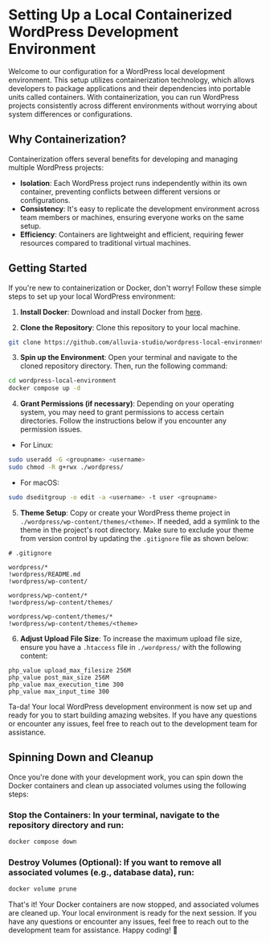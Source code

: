 # Setting Up a Local Containerized WordPress Development Environment

Welcome to our configuration for a WordPress local development environment. This setup utilizes containerization technology, which allows developers to package applications and their dependencies into portable units called containers. With containerization, you can run WordPress projects consistently across different environments without worrying about system differences or configurations.

## Why Containerization?

Containerization offers several benefits for developing and managing multiple WordPress projects:

- **Isolation**: Each WordPress project runs independently within its own container, preventing conflicts between different versions or configurations.
- **Consistency**: It's easy to replicate the development environment across team members or machines, ensuring everyone works on the same setup.
- **Efficiency**: Containers are lightweight and efficient, requiring fewer resources compared to traditional virtual machines.

## Getting Started

If you're new to containerization or Docker, don't worry! Follow these simple steps to set up your local WordPress environment:

1. **Install Docker**: Download and install Docker from [here](https://docs.docker.com/get-docker/).

2. **Clone the Repository**: Clone this repository to your local machine.

```sh 
git clone https://github.com/alluvia-studio/wordpress-local-environment.git
```

3. **Spin up the Environment**: Open your terminal and navigate to the cloned repository directory. Then, run the following command:

```sh
cd wordpress-local-environment
docker compose up -d
```

4. **Grant Permissions (if necessary)**: Depending on your operating system, you may need to grant permissions to access certain directories. Follow the instructions below if you encounter any permission issues.

- For Linux:

```sh
sudo useradd -G <groupname> <username>
sudo chmod -R g+rwx ./wordpress/
```

- For macOS:

```sh
sudo dseditgroup -o edit -a <username> -t user <groupname>
```

5. **Theme Setup**: Copy or create your WordPress theme project in `./wordpress/wp-content/themes/<theme>`. If needed, add a symlink to the theme in the project's root directory. Make sure to exclude your theme from version control by updating the `.gitignore` file as shown below:

```plaintext
# .gitignore

wordpress/*
!wordpress/README.md
!wordpress/wp-content/

wordpress/wp-content/*
!wordpress/wp-content/themes/

wordpress/wp-content/themes/*
!wordpress/wp-content/themes/<theme>
```

6. **Adjust Upload File Size**: To increase the maximum upload file size, ensure you have a `.htaccess` file in `./wordpress/` with the following content:

```plaintext
php_value upload_max_filesize 256M
php_value post_max_size 256M
php_value max_execution_time 300
php_value max_input_time 300
```

Ta-da! Your local WordPress development environment is now set up and ready for you to start building amazing websites. If you have any questions or encounter any issues, feel free to reach out to the development team for assistance.

## Spinning Down and Cleanup

Once you're done with your development work, you can spin down the Docker containers and clean up associated volumes using the following steps:

### Stop the Containers: In your terminal, navigate to the repository directory and run:

```sh
docker compose down
```

### Destroy Volumes (Optional): If you want to remove all associated volumes (e.g., database data), run:

```sh
docker volume prune
```

That's it! Your Docker containers are now stopped, and associated volumes are cleaned up. Your local environment is ready for the next session. If you have any questions or encounter any issues, feel free to reach out to the development team for assistance. Happy coding! 🚀
